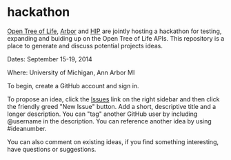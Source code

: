 hackathon
=========

[Open Tree of Life](http://opentreeoflife.org), [Arbor](http://www.arborworkflows.com/) and [HIP](http://www.evoio.org/wiki/HIP) are jointly hosting a hackathon for testing, expanding and buiding up on the Open Tree of Life APIs. This repository is a place to generate and discuss potential projects ideas. 

Dates: September 15-19, 2014

Where: University of Michigan, Ann Arbor MI

To begin, create a GitHub account and sign in. 

To propose an idea, click the [Issues](https://github.com/OpenTreeOfLife/hackathon/issues) link on the right sidebar and then click the friendly greed "New Issue" button. Add a short, descriptive title and a longer description. You can "tag" another GitHub user by including @username in the description. You can reference another idea by using #ideanumber. 

You can also comment on existing ideas, if you find something interesting, have questions or suggestions. 
